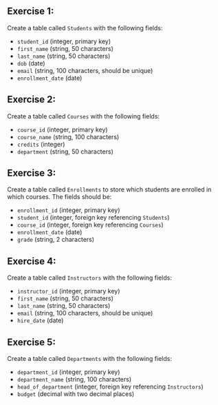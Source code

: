 ## Exercise 1:
Create a table called `Students` with the following fields:
- `student_id` (integer, primary key)
- `first_name` (string, 50 characters)
- `last_name` (string, 50 characters)
- `dob` (date)
- `email` (string, 100 characters, should be unique)
- `enrollment_date` (date)

## Exercise 2:
Create a table called `Courses` with the following fields:
- `course_id` (integer, primary key)
- `course_name` (string, 100 characters)
- `credits` (integer)
- `department` (string, 50 characters)

## Exercise 3:
Create a table called `Enrollments` to store which students are enrolled in which courses. The fields should be:
- `enrollment_id` (integer, primary key)
- `student_id` (integer, foreign key referencing `Students`)
- `course_id` (integer, foreign key referencing `Courses`)
- `enrollment_date` (date)
- `grade` (string, 2 characters)

## Exercise 4:
Create a table called `Instructors` with the following fields:
- `instructor_id` (integer, primary key)
- `first_name` (string, 50 characters)
- `last_name` (string, 50 characters)
- `email` (string, 100 characters, should be unique)
- `hire_date` (date)

## Exercise 5:
Create a table called `Departments` with the following fields:
- `department_id` (integer, primary key)
- `department_name` (string, 100 characters)
- `head_of_department` (integer, foreign key referencing `Instructors`)
- `budget` (decimal with two decimal places)
